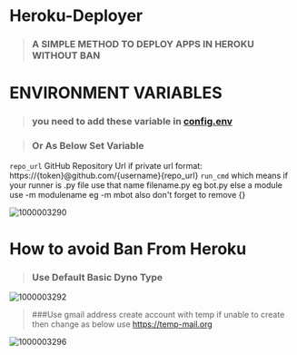# Heroku-Deployer
>### A SIMPLE METHOD TO DEPLOY APPS IN HEROKU WITHOUT BAN

# ENVIRONMENT VARIABLES
>###  you need to add these variable in [config.env](https://github.com/Masterolic/Heroku-Deployer/blob/main/config.env)

>### Or As Below Set Variable

`repo_url`  GitHub Repository Url
if private url format:
https://{token}@github.com/{username}{repo_url}
`run_cmd` which means if your runner is .py file use that name filename.py eg bot.py else a module use -m modulename eg -m mbot 
also don't forget to remove {}

![1000003290](https://github.com/Masterolic/Heroku-Deployer/assets/93469093/575d32ae-d58a-4a65-8691-ab866df72308)




#  How to avoid Ban From Heroku 


>### Use Default Basic Dyno Type
>
![1000003292](https://github.com/Masterolic/Heroku-Deployer/assets/93469093/5770b8dc-d98b-45c9-9907-93abc05c705e)

>###Use gmail address create account with temp if unable to create then change as below use https://temp-mail.org
>
![1000003296](https://github.com/Masterolic/Heroku-Deployer/assets/93469093/1328d2b0-a926-476d-a876-a47229b2e790)


